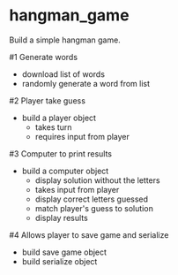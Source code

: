 # hangman_game

Build a simple hangman game. 

#1 Generate words
  - download list of words
  - randomly generate a word from list

#2 Player take guess
  - build a player object
    - takes turn
    - requires input from player
    
#3 Computer to print results
  - build a computer object
    - display solution without the letters
    - takes input from player
    - display correct letters guessed
    - match player's guess to solution
    - display results

#4 Allows player to save game and serialize
  - build save game object
  - build serialize object
